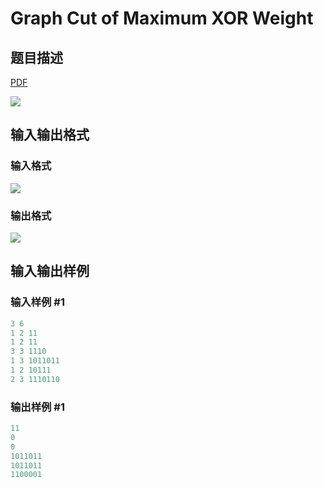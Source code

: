 # Graph Cut of Maximum XOR Weight

## 题目描述

[problemUrl]: https://uva.onlinejudge.org/index.php?option=com_onlinejudge&Itemid=8&category=878&page=show_problem&problem=5158

[PDF](https://uva.onlinejudge.org/external/132/p13235.pdf)

![](https://cdn.luogu.com.cn/upload/vjudge_pic/UVA13235/c0c5cbc525497275a6d9fc58f33bb9272852fb9f.png)

## 输入输出格式

### 输入格式

![](https://cdn.luogu.com.cn/upload/vjudge_pic/UVA13235/8125e7bd05e1352676ec47ee7f196f0c4c8bc5b8.png)

### 输出格式

![](https://cdn.luogu.com.cn/upload/vjudge_pic/UVA13235/07ab1d2bf9c9f8cc5b01c31d22d88be5216ee77b.png)

## 输入输出样例

### 输入样例 #1

```cpp
3 6
1 2 11
1 2 11
3 3 1110
1 3 1011011
1 2 10111
2 3 1110110
```


### 输出样例 #1

```cpp
11
0
0
1011011
1011011
1100001
```


